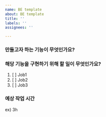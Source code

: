 ```yaml
---
name: BE template
about: BE template
title: ''
labels: ''
assignees: ''

---
```


### 만들고자 하는 기능이 무엇인가요?

### 해당 기능을 구현하기 위해 할 일이 무엇인가요?
1. [ ] Job1
2. [ ] Job2
3. [ ] Job3

### 예상 작업 시간
ex) 3h
